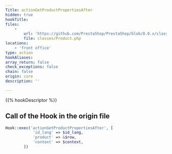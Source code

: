 ```yaml
---
Title: actionGetProductPropertiesAfter
hidden: true
hookTitle: 
files:
    -
        url: 'https://github.com/PrestaShop/PrestaShop/blob/8.0.x/classes/Product.php'
        file: classes/Product.php
locations:
    - 'front office'
type: action
hookAliases: 
array_return: false
check_exceptions: false
chain: false
origin: core
description: ''

---
```


{{% hookDescriptor %}}

## Call of the Hook in the origin file

```php
Hook::exec('actionGetProductPropertiesAfter', [
            'id_lang' => $id_lang,
            'product' => &$row,
            'context' => $context,
        ])
```

